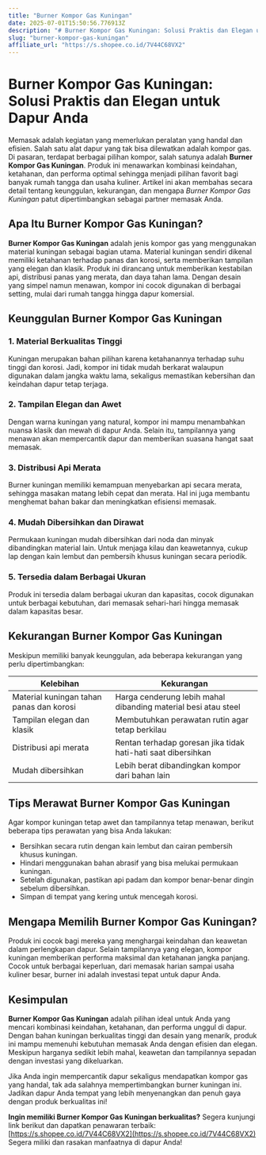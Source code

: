 ```yaml
---
title: "Burner Kompor Gas Kuningan"
date: 2025-07-01T15:50:56.776913Z
description: "# Burner Kompor Gas Kuningan: Solusi Praktis dan Elegan untuk Dapur Anda..."
slug: "burner-kompor-gas-kuningan"
affiliate_url: "https://s.shopee.co.id/7V44C68VX2"
---
```

# Burner Kompor Gas Kuningan: Solusi Praktis dan Elegan untuk Dapur Anda

Memasak adalah kegiatan yang memerlukan peralatan yang handal dan efisien. Salah satu alat dapur yang tak bisa dilewatkan adalah kompor gas. Di pasaran, terdapat berbagai pilihan kompor, salah satunya adalah **Burner Kompor Gas Kuningan**. Produk ini menawarkan kombinasi keindahan, ketahanan, dan performa optimal sehingga menjadi pilihan favorit bagi banyak rumah tangga dan usaha kuliner. Artikel ini akan membahas secara detail tentang keunggulan, kekurangan, dan mengapa *Burner Kompor Gas Kuningan* patut dipertimbangkan sebagai partner memasak Anda.

## Apa Itu Burner Kompor Gas Kuningan?

**Burner Kompor Gas Kuningan** adalah jenis kompor gas yang menggunakan material kuningan sebagai bagian utama. Material kuningan sendiri dikenal memiliki ketahanan terhadap panas dan korosi, serta memberikan tampilan yang elegan dan klasik. Produk ini dirancang untuk memberikan kestabilan api, distribusi panas yang merata, dan daya tahan lama. Dengan desain yang simpel namun menawan, kompor ini cocok digunakan di berbagai setting, mulai dari rumah tangga hingga dapur komersial.

## Keunggulan Burner Kompor Gas Kuningan

### 1. Material Berkualitas Tinggi

Kuningan merupakan bahan pilihan karena ketahanannya terhadap suhu tinggi dan korosi. Jadi, kompor ini tidak mudah berkarat walaupun digunakan dalam jangka waktu lama, sekaligus memastikan kebersihan dan keindahan dapur tetap terjaga.

### 2. Tampilan Elegan dan Awet

Dengan warna kuningan yang natural, kompor ini mampu menambahkan nuansa klasik dan mewah di dapur Anda. Selain itu, tampilannya yang menawan akan mempercantik dapur dan memberikan suasana hangat saat memasak.

### 3. Distribusi Api Merata

Burner kuningan memiliki kemampuan menyebarkan api secara merata, sehingga masakan matang lebih cepat dan merata. Hal ini juga membantu menghemat bahan bakar dan meningkatkan efisiensi memasak.

### 4. Mudah Dibersihkan dan Dirawat

Permukaan kuningan mudah dibersihkan dari noda dan minyak dibandingkan material lain. Untuk menjaga kilau dan keawetannya, cukup lap dengan kain lembut dan pembersih khusus kuningan secara periodik.

### 5. Tersedia dalam Berbagai Ukuran

Produk ini tersedia dalam berbagai ukuran dan kapasitas, cocok digunakan untuk berbagai kebutuhan, dari memasak sehari-hari hingga memasak dalam kapasitas besar.

## Kekurangan Burner Kompor Gas Kuningan

Meskipun memiliki banyak keunggulan, ada beberapa kekurangan yang perlu dipertimbangkan:

| **Kelebihan** | **Kekurangan** |
|----------------|----------------|
| Material kuningan tahan panas dan korosi | Harga cenderung lebih mahal dibanding material besi atau steel |
| Tampilan elegan dan klasik | Membutuhkan perawatan rutin agar tetap berkilau |
| Distribusi api merata | Rentan terhadap goresan jika tidak hati-hati saat dibersihkan |
| Mudah dibersihkan | Lebih berat dibandingkan kompor dari bahan lain |

## Tips Merawat Burner Kompor Gas Kuningan

Agar kompor kuningan tetap awet dan tampilannya tetap menawan, berikut beberapa tips perawatan yang bisa Anda lakukan:

- Bersihkan secara rutin dengan kain lembut dan cairan pembersih khusus kuningan.
- Hindari menggunakan bahan abrasif yang bisa melukai permukaan kuningan.
- Setelah digunakan, pastikan api padam dan kompor benar-benar dingin sebelum dibersihkan.
- Simpan di tempat yang kering untuk mencegah korosi.

## Mengapa Memilih Burner Kompor Gas Kuningan?

Produk ini cocok bagi mereka yang menghargai keindahan dan keawetan dalam perlengkapan dapur. Selain tampilannya yang elegan, kompor kuningan memberikan performa maksimal dan ketahanan jangka panjang. Cocok untuk berbagai keperluan, dari memasak harian sampai usaha kuliner besar, burner ini adalah investasi tepat untuk dapur Anda.

## Kesimpulan

**Burner Kompor Gas Kuningan** adalah pilihan ideal untuk Anda yang mencari kombinasi keindahan, ketahanan, dan performa unggul di dapur. Dengan bahan kuningan berkualitas tinggi dan desain yang menarik, produk ini mampu memenuhi kebutuhan memasak Anda dengan efisien dan elegan. Meskipun harganya sedikit lebih mahal, keawetan dan tampilannya sepadan dengan investasi yang dikeluarkan.

Jika Anda ingin mempercantik dapur sekaligus mendapatkan kompor gas yang handal, tak ada salahnya mempertimbangkan burner kuningan ini. Jadikan dapur Anda tempat yang lebih menyenangkan dan penuh gaya dengan produk berkualitas ini!

**Ingin memiliki Burner Kompor Gas Kuningan berkualitas?** Segera kunjungi link berikut dan dapatkan penawaran terbaik: [https://s.shopee.co.id/7V44C68VX2](https://s.shopee.co.id/7V44C68VX2)  
Segera miliki dan rasakan manfaatnya di dapur Anda!